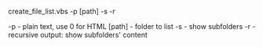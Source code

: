 create_file_list.vbs -p [path] -s -r

-p		- plain text, use 0 for HTML
[path]	- folder to list
-s		- show subfolders
-r		- recursive output: show subfolders' content